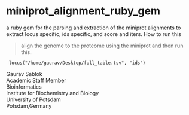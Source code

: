 # miniprot_alignment_ruby_gem
a ruby gem for the parsing and extraction of the miniprot alignments to extract locus specific, ids specific, and score and iters. How to run this 

> align the genome to the proteome using the miniprot and then run this.
```
 locus("/home/gaurav/Desktop/full_table.tsv", "ids")
```
Gaurav Sablok \
Academic Staff Member \
Bioinformatics \
Institute for Biochemistry and Biology \
University of Potsdam \
Potsdam,Germany
